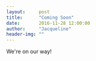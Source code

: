 ```yaml
---
layout:     post
title:      "Coming Soon"
date:       2016-11-28 12:00:00
author:     "Jacqueline"
header-img: ""
---
```


<p>We're on our way!</p>
